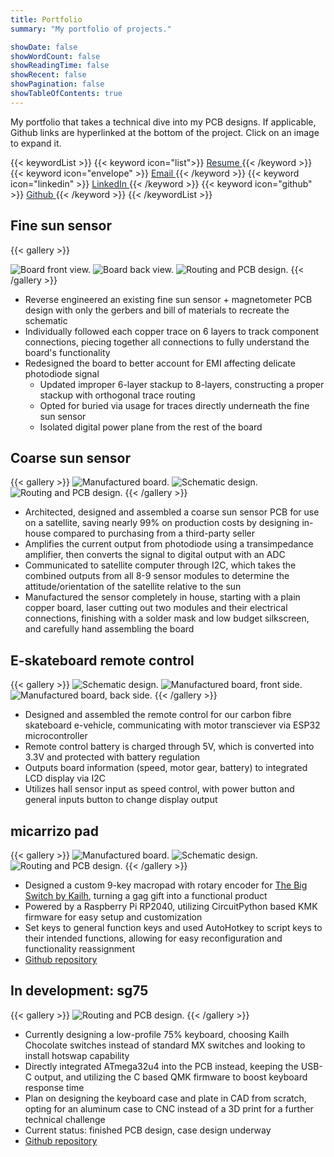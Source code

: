 ```yaml
---
title: Portfolio
summary: "My portfolio of projects."

showDate: false
showWordCount: false
showReadingTime: false
showRecent: false
showPagination: false
showTableOfContents: true
---
```

My portfolio that takes a technical dive into my PCB designs. If applicable, Github links are hyperlinked at the bottom of the project. Click on an image to expand it.

 <!-- For a better viewing experience, [I suggest viewing this on my website](https://carrizo93.github.io/portfolio/). -->  

{{< keywordList >}}
{{< keyword icon="list">}} [<span style="color:#1e293b"> Resume </span>](https://carrizo93.github.io/resume/) {{< /keyword >}}
{{< keyword icon="envelope" >}} [<span style="color:#1e293b"> Email </span>](mailto:nathankong93@gmail.com) {{< /keyword >}}
{{< keyword icon="linkedin" >}} [<span style="color:#1e293b"> LinkedIn </span>](https://linkedin.com/in/nkong) {{< /keyword >}}
{{< keyword icon="github" >}} [<span style="color:#1e293b"> Github </span>](https://github.com/carrizo93) {{< /keyword >}}
{{< /keywordList >}}



## Fine sun sensor

{{< gallery >}}

<img src="fssback.jpg" alt="Board front view." class="grid-w66" />
<img src="fssfront.jpg" alt="Board back view." class="grid-w33" />
<img src="fsspcb.jpg" alt="Routing and PCB design." class="grid-w33" />
{{< /gallery >}}

* Reverse engineered an existing fine sun sensor + magnetometer PCB design with only the gerbers and bill of materials to recreate the schematic
* Individually followed each copper trace on 6 layers to track component connections, piecing together all connections to fully understand the board's functionality
* Redesigned the board to better account for EMI affecting delicate photodiode signal
    * Updated improper 6-layer stackup to 8-layers, constructing a proper stackup with orthogonal trace routing
    * Opted for buried via usage for traces directly underneath the fine sun sensor
    * Isolated digital power plane from the rest of the board 

## Coarse sun sensor

{{< gallery >}}
<img src="cssmanufactured.jpg" alt="Manufactured board." class="grid-w66" />
<img src="csspcb.jpg" alt="Schematic design." class="grid-w33" />
<img src="csssch.jpg" alt="Routing and PCB design." class="grid-w33" />
{{< /gallery >}}

* Architected, designed and assembled a coarse sun sensor PCB for use on a satellite, saving nearly 99% on production costs by designing in-house compared to purchasing from a third-party seller
* Amplifies the current output from photodiode using a transimpedance amplifier, then converts the signal to digital output with an ADC
* Communicated to satellite computer through I2C, which takes the combined outputs from all 8-9 sensor modules to determine the attitude/orientation of the satellite relative to the sun
* Manufactured the sensor completely in house, starting with a plain copper board, laser cutting out two modules and their electrical connections, finishing with a solder mask and low budget silkscreen, and carefully hand assembling the board

## E-skateboard remote control

{{< gallery >}}
<img src="remotecontrolsch.jpg" alt="Schematic design." class="grid-w70" />
<img src="remotecontrolf.jpg" alt="Manufactured board, front side." class="grid-w25" />
<img src="remotecontrolb.jpg" alt="Manufactured board, back side." class="grid-w25" />
{{< /gallery >}}

* Designed and assembled the remote control for our carbon fibre skateboard e-vehicle, communicating with motor transciever via ESP32 microcontroller
* Remote control battery is charged through 5V, which is converted into 3.3V and protected with battery regulation
* Outputs board information (speed, motor gear, battery) to integrated LCD display via I2C
* Utilizes hall sensor input as speed control, with power button and general inputs button to change display output

## micarrizo pad

{{< gallery >}}
<img src="micarrizopadmanufactured2.jpg" alt="Manufactured board." class="grid-w66" />
<img src="micarrizopadsch.jpg" alt="Schematic design." class="grid-w33" />
<img src="micarrizopadpcb.jpg" alt="Routing and PCB design." class="grid-w33" />
{{< /gallery >}}

* Designed a custom 9-key macropad with rotary encoder for [The Big Switch by Kailh](https://novelkeys.com/products/the-big-switch-series), turning a gag gift into a functional product
* Powered by a Raspberry Pi RP2040, utilizing CircuitPython based KMK firmware for easy setup and customization
* Set keys to general function keys and used AutoHotkey to script keys to their intended functions, allowing for easy reconfiguration and functionality reassignment
* [Github repository](https://github.com/carrizo93/micarrizo-pad)

## In development: sg75

{{< gallery >}}
<img src="sg75pcb.jpg" alt="Routing and PCB design." class="grid-w100" />
{{< /gallery >}}

* Currently designing a low-profile 75% keyboard, choosing Kailh Chocolate switches instead of standard MX switches and looking to install hotswap capability
* Directly integrated ATmega32u4 into the PCB instead, keeping the USB-C output, and utilizing the C based QMK firmware to boost keyboard response time
* Plan on designing the keyboard case and plate in CAD from scratch, opting for an aluminum case to CNC instead of a 3D print for a further technical challenge
* Current status: finished PCB design, case design underway
* [Github repository](https://github.com/carrizo93/sg75)
